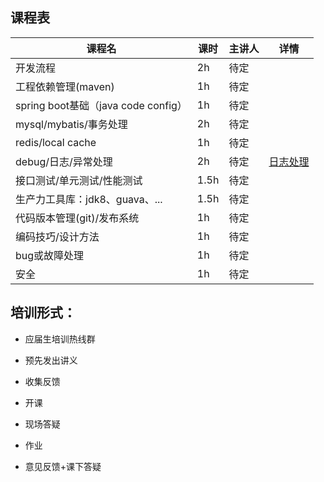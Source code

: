 ## 课程表

|  课程名  |  课时  |  主讲人  | 详情
| --- | --- | --- | --- | 
|  开发流程  |  2h  |  待定  |  | 
|  工程依赖管理(maven)  |  1h  |  待定 |  | 
|  spring boot基础（java code config）|  1h  |  待定 |  | 
|  mysql/mybatis/事务处理 |  2h  |  待定  |  | 
|  redis/local cache  |  1h  |  待定 |  | 
|  debug/日志/异常处理  |  2h  |  待定  | [日志处理](https://github.com/konglz/train/blob/master/%E6%97%A5%E5%BF%97%E5%A4%84%E7%90%86.md) | 
|  接口测试/单元测试/性能测试  |  1.5h  |  待定 |  | 
|  生产力工具库：jdk8、guava、...  | 1.5h | 待定 |  | 
|  代码版本管理(git)/发布系统  | 1h  | 待定 |  | 
|  编码技巧/设计方法  |  1h  | 待定 |  | 
|  bug或故障处理  |  1h  | 待定 |  | 
|  安全  |  1h  | 待定 |  | 

## 培训形式：

* 应届生培训热线群

* 预先发出讲义

* 收集反馈

* 开课

* 现场答疑

* 作业

* 意见反馈+课下答疑
